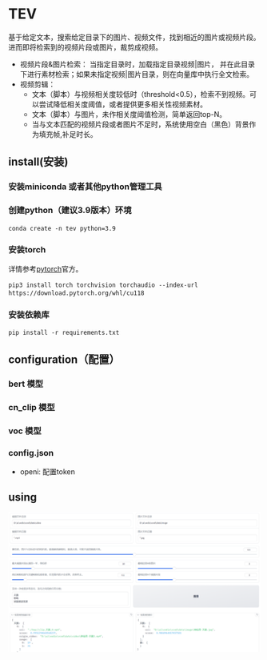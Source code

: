 # TEV 
基于给定文本，搜索给定目录下的图片、视频文件，找到相近的图片或视频片段。进而即将检索到的视频片段或图片，裁剪成视频。
- 视频片段&图片检索： 当指定目录时，加载指定目录视频|图片， 并在此目录下进行素材检索；如果未指定视频|图片目录，则在向量库中执行全文检索。
- 视频剪辑：
  - 文本（脚本）与视频相关度较低时（threshold<0.5），检索不到视频。可以尝试降低相关度阈值，或者提供更多相关性视频素材。
  - 文本（脚本）与图片，未作相关度阈值检测，简单返回top-N。
  - 当与文本匹配的视频片段或者图片不足时，系统使用空白（黑色）背景作为填充帧,补足时长。

## install(安装)
### 安装miniconda 或者其他python管理工具



### 创建python（建议3.9版本）环境

```shell
conda create -n tev python=3.9
```

### 安装torch

详情参考[pytorch](https://pytorch.org/)官方。

```shell
pip3 install torch torchvision torchaudio --index-url https://download.pytorch.org/whl/cu118
```

### 安装依赖库

```shell
pip install -r requirements.txt
```

## configuration（配置）

### bert 模型

### cn_clip 模型

### voc 模型

### config.json

- openi: 配置token

## using

![主界面](./images/main.png)

